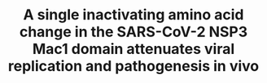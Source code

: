 ---
title: "A single inactivating amino acid change in the SARS-CoV-2 NSP3 Mac1 domain attenuates viral replication and pathogenesis in vivo"
authors: "Taha TY&#42;, Suryawanshi RK&#42;, Chen IP&#42;, **Correy GJ&#42;**, O'Leary PC, Jogalekar MP, McCavitt-Malvido M, Diolaiti M, Kimmerly GR, Tsou CL, Martinez-Sobrido L, Krogan NJ, Ashworth A, **Fraser JS**, Ott M"
journal: PLoS Pathogens
pub_date: "2023-08-31" #Date of journal publication, NOT BIORXIV UPLOAD
image: "/static/img/pub/2023_taha.png"
pmid: 37651466
pmcid: #"PMC#######"
biorxiv:
biorxiv_version: "2023.04.18.537104v1"
pdf: #"http://cdn.fraserlab.com/publications/2023_taha.pdf"
pdbs:
  - "8SH6"
  - "8SH8"
links:
  - name: "Celebratory tweetstorm from James Fraser"
    url: "https://twitter.com/fraser_lab/status/1648477561666801664"
  - name: "Ott lab @ Gladstone"
    url: "https://ottlab.gladstone.org"
  - name: "Alan Ashworth @ UCSF"
    url: "https://profiles.ucsf.edu/alan.ashworth"
---